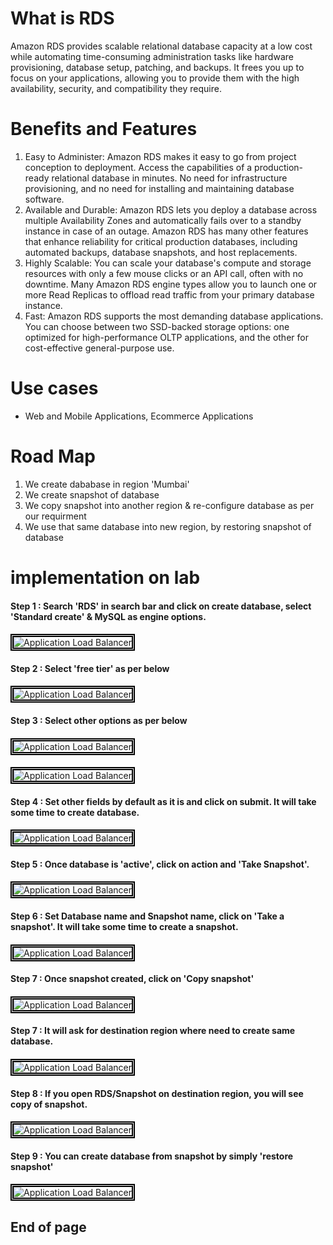 # What is RDS
Amazon RDS provides scalable relational database capacity at a low cost while automating time-consuming administration tasks like hardware provisioning, database setup, patching, and backups. It frees you up to focus on your applications, allowing you to provide them with the high availability, security, and compatibility they require.

# Benefits and Features
1) Easy to Administer: 
Amazon RDS makes it easy to go from project conception to deployment. Access the capabilities of a production-ready relational database in minutes. No need for infrastructure provisioning, and no need for installing and maintaining database software.
2) Available and Durable:
Amazon RDS lets you deploy a database across multiple Availability Zones and automatically fails over to a standby instance in case of an outage. Amazon RDS has many other features that enhance reliability for critical production databases, including automated backups, database snapshots, and host replacements.
3) Highly Scalable:
You can scale your database's compute and storage resources with only a few mouse clicks or an API call, often with no downtime. Many Amazon RDS engine types allow you to launch one or more Read Replicas to offload read traffic from your primary database instance.
4) Fast:
Amazon RDS supports the most demanding database applications. You can choose between two SSD-backed storage options: one optimized for high-performance OLTP applications, and the other for cost-effective general-purpose use.

# Use cases
- Web and Mobile Applications, Ecommerce Applications

# Road Map
1) We create dababase in region 'Mumbai'
2) We create snapshot of database
3) We copy snapshot into another region & re-configure database as per our requirment
5) We use that same database into new region, by restoring snapshot of database

# implementation on lab

#### Step 1 : Search 'RDS' in search bar and click on create database, select 'Standard create' &  MySQL as engine options. 
####
<img src="/AWS RDS - Migration/images/AWS RDS 1.png" width="auto" height="auto" style="border:5px double black;"
     alt="Application Load Balancer"
     style="float: left; margin-right: 6px;" />
####

#### Step 2 : Select 'free tier' as per below
####
<img src="/AWS RDS - Migration/images/AWS RDS 2.png" width="auto" height="auto" style="border:5px double black;"
     alt="Application Load Balancer"
     style="float: left; margin-right: 6px;" />
####

#### Step 3 : Select other options as per below
####
<img src="/AWS RDS - Migration/images/AWS RDS 3.png" width="auto" height="auto" style="border:5px double black;"
     alt="Application Load Balancer"
     style="float: left; margin-right: 6px;" />
####
####
<img src="/AWS RDS - Migration/images/AWS RDS 3(1).png" width="auto" height="auto" style="border:5px double black;"
     alt="Application Load Balancer"
     style="float: left; margin-right: 6px;" />
####

#### Step 4 : Set other fields by default as it is and click on submit. It will take some time to create database.
####
<img src="/AWS RDS - Migration/images/AWS RDS 4.png" width="auto" height="auto" style="border:5px double black;"
     alt="Application Load Balancer"
     style="float: left; margin-right: 6px;" />
####

#### Step 5 : Once database is 'active', click on action and 'Take Snapshot'.
####
<img src="/AWS RDS - Migration/images/AWS RDS 5.png" width="auto" height="auto" style="border:5px double black;"
     alt="Application Load Balancer"
     style="float: left; margin-right: 6px;" />
####

#### Step 6 : Set Database name and Snapshot name, click on 'Take a snapshot'. It will take some time to create a snapshot.
####
<img src="/AWS RDS - Migration/images/AWS RDS 7.png" width="auto" height="auto" style="border:5px double black;"
     alt="Application Load Balancer"
     style="float: left; margin-right: 6px;" />
####

#### Step 7 : Once snapshot created, click on 'Copy snapshot'
####
<img src="/AWS RDS - Migration/images/AWS RDS 8.png" width="auto" height="auto" style="border:5px double black;"
     alt="Application Load Balancer"
     style="float: left; margin-right: 6px;" />
####

#### Step 7 : It will ask for destination region where need to create same database.
####
<img src="/AWS RDS - Migration/images/AWS RDS 9.png" width="auto" height="auto" style="border:5px double black;"
     alt="Application Load Balancer"
     style="float: left; margin-right: 6px;" />
####

#### Step 8 : If you open RDS/Snapshot on destination region, you will see copy of snapshot.
####
<img src="/AWS RDS - Migration/images/AWS RDS 10.png" width="auto" height="auto" style="border:5px double black;"
     alt="Application Load Balancer"
     style="float: left; margin-right: 6px;" />
####

#### Step 9 : You can create database from snapshot by simply 'restore snapshot'
####
<img src="/AWS RDS - Migration/images/AWS RDS 11.png" width="auto" height="auto" style="border:5px double black;"
     alt="Application Load Balancer"
     style="float: left; margin-right: 6px;" />
####


 ## End of page ##
 
